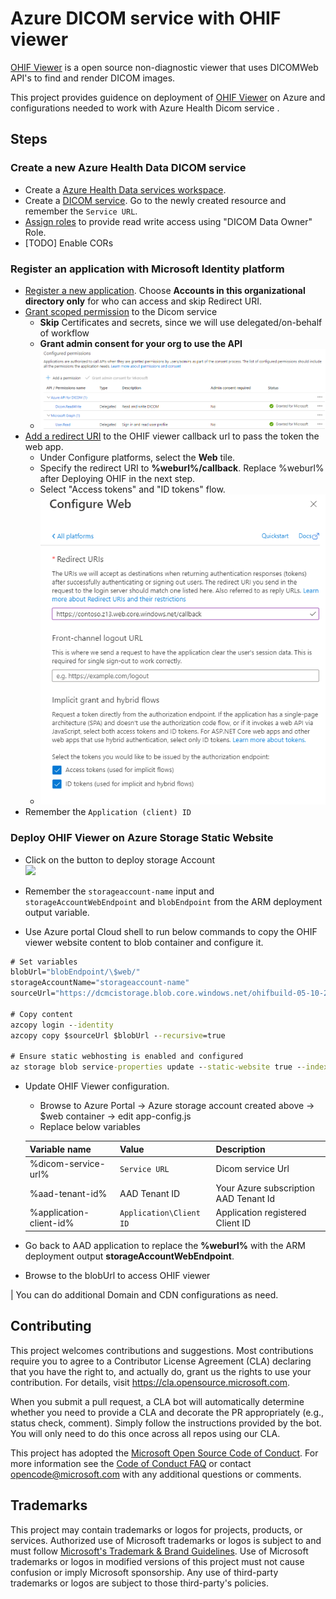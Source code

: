 # Azure DICOM service with OHIF viewer

[OHIF Viewer](https://ohif.org/) is a open source non-diagnostic viewer that uses DICOMWeb API's to find and render DICOM images.

This project provides guidence on deployment of [OHIF Viewer](https://ohif.org/) on Azure and configurations needed to work with Azure Health Dicom service .

## Steps
### Create a new Azure Health Data DICOM service
- Create a [Azure Health Data services workspace](https://docs.microsoft.com/en-us/azure/healthcare-apis/healthcare-apis-quickstart).
- Create a [DICOM service](https://docs.microsoft.com/en-us/azure/healthcare-apis/dicom/deploy-dicom-services-in-azure). Go to the newly created resource and remember the `Service URL`.
- [Assign roles](https://docs.microsoft.com/en-us/azure/healthcare-apis/configure-azure-rbac#assign-roles-for-the-dicom-service) to provide read write access using "DICOM Data Owner" Role.
- [TODO] Enable CORs

### Register an application with Microsoft Identity platform
- [Register a new application](https://docs.microsoft.com/en-us/azure/active-directory/develop/quickstart-register-app#register-an-application). Choose <b>Accounts in this organizational directory only</b> for who can access and skip Redirect URI.
- [Grant scoped permission](https://docs.microsoft.com/en-us/azure/healthcare-apis/register-application) to the Dicom service
    - <b>Skip</b> Certificates and secrets, since we will use delegated/on-behalf of workflow
    - <b>Grant admin consent for your org to use the API</b>
    - ![API permissions view with Admin consent](docs/imgs/aad-api-permission.png)
- [Add a redirect URI](https://docs.microsoft.com/en-us/azure/active-directory/develop/quickstart-register-app#add-a-redirect-uri) to the OHIF viewer callback url to pass the token the web app.
    - Under Configure platforms, select the <b>Web</b> tile.
    - Specify the redirect URI to <b>%weburl%/callback</b>. Replace %weburl% after Deploying OHIF in the next step. 
    - Select "Access tokens" and "ID tokens" flow.
    - ![Auth Redirect setup](docs/imgs/aad-auth-redirect.png)
- Remember the `Application (client) ID`

### Deploy OHIF Viewer on Azure Storage Static Website 

- Click on the button to deploy storage Account </br> <a href="https://portal.azure.com/#create/Microsoft.Template/uri/https%3A%2F%2Fraw.githubusercontent.com%2Fmicrosoft%2Fdicom-ohif%2Fmain%2Ftemplates%2Fdeploy-ohif-azure.json" target="_blank"><img src="https://aka.ms/deploytoazurebutton"/></a>

- Remember the `storageaccount-name` input and `storageAccountWebEndpoint` and `blobEndpoint` from the ARM deployment output variable.

- Use Azure portal Cloud shell to run below commands to copy the OHIF viewer website content to blob container and configure it.

```cmd
# Set variables
blobUrl="blobEndpoint/\$web/"
storageAccountName="storageaccount-name"
sourceUrl="https://dcmcistorage.blob.core.windows.net/ohifbuild-05-10-2022/*"

# Copy content
azcopy login --identity
azcopy copy $sourceUrl $blobUrl --recursive=true

# Ensure static webhosting is enabled and configured
az storage blob service-properties update --static-website true --index-document "index.html" --404-document "index.html" --account-name $storageAccountName --auth-mode login
```
- Update OHIF Viewer configuration. 
    - Browse to Azure Portal -> Azure storage account created above -> $web container -> edit app-config.js
    - Replace below variables

    | Variable name | Value | Description |
    | ------------- | ----- | ----------- |
    | %dicom-service-url% | `Service URL` | Dicom service Url |
    | %aad-tenant-id% | AAD Tenant ID | Your Azure subscription AAD Tenant Id |
    | %application-client-id% | `Application\Client ID` | Application registered Client ID |
- Go back to AAD application to replace the <b>%weburl%</b> with the ARM deployment output <b>storageAccountWebEndpoint</b>.
- Browse to the blobUrl to access OHIF viewer


| You can do additional Domain and CDN configurations as need.

## Contributing

This project welcomes contributions and suggestions.  Most contributions require you to agree to a
Contributor License Agreement (CLA) declaring that you have the right to, and actually do, grant us
the rights to use your contribution. For details, visit https://cla.opensource.microsoft.com.

When you submit a pull request, a CLA bot will automatically determine whether you need to provide
a CLA and decorate the PR appropriately (e.g., status check, comment). Simply follow the instructions
provided by the bot. You will only need to do this once across all repos using our CLA.

This project has adopted the [Microsoft Open Source Code of Conduct](https://opensource.microsoft.com/codeofconduct/).
For more information see the [Code of Conduct FAQ](https://opensource.microsoft.com/codeofconduct/faq/) or
contact [opencode@microsoft.com](mailto:opencode@microsoft.com) with any additional questions or comments.

## Trademarks

This project may contain trademarks or logos for projects, products, or services. Authorized use of Microsoft 
trademarks or logos is subject to and must follow 
[Microsoft's Trademark & Brand Guidelines](https://www.microsoft.com/en-us/legal/intellectualproperty/trademarks/usage/general).
Use of Microsoft trademarks or logos in modified versions of this project must not cause confusion or imply Microsoft sponsorship.
Any use of third-party trademarks or logos are subject to those third-party's policies.
